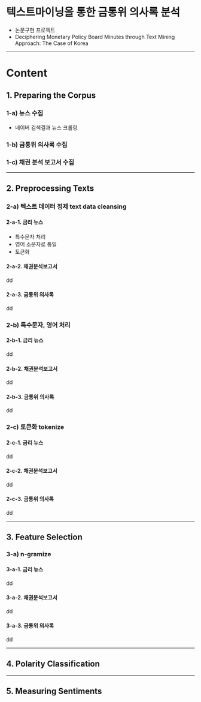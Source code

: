 # 텍스트마이닝을 통한 금통위 의사록 분석
- 논문구현 프로젝트 
- Deciphering Monetary Policy Board Minutes through Text Mining Approach: The Case of Korea

---

# Content

## 1. Preparing the Corpus

### 1-a) 뉴스 수집
- 네이버 검색결과 뉴스 크롤링

### 1-b) 금통위 의사록 수집

### 1-c) 채권 분석 보고서 수집

---

## 2. Preprocessing Texts

### 2-a) 텍스트 데이터 정제 text data cleansing

#### 2-a-1. 금리 뉴스 
- 특수문자 처리
- 영어 소문자로 통일
- 토큰화

#### 2-a-2. 채권분석보고서

dd

#### 2-a-3. 금통위 의사록

dd

### 2-b) 특수문자, 영어 처리

#### 2-b-1. 금리 뉴스 

dd

#### 2-b-2. 채권분석보고서

dd

#### 2-b-3. 금통위 의사록

dd

### 2-c) 토큰화 tokenize

#### 2-c-1. 금리 뉴스 

dd

#### 2-c-2. 채권분석보고서

dd

#### 2-c-3. 금통위 의사록

dd


---

## 3. Feature Selection

### 3-a) n-gramize

#### 3-a-1. 금리 뉴스 

dd

#### 3-a-2. 채권분석보고서

dd

#### 3-a-3. 금통위 의사록

dd

---

## 4. Polarity Classification

---

## 5. Measuring Sentiments
